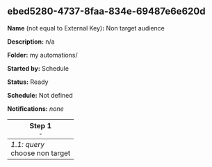 ## ebed5280-4737-8faa-834e-69487e6e620d

**Name** (not equal to External Key)**:** Non target audience

**Description:** n/a

**Folder:** my automations/

**Started by:** Schedule

**Status:** Ready

**Schedule:** Not defined

**Notifications:** _none_


| Step 1<br>_<small>-</small>_ |
| --- |
| _1.1: query_<br>choose non target |
